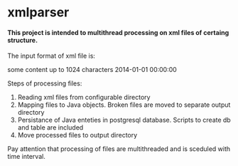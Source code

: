 # xmlparser

#### This project is intended to multithread processing on xml files of certaing structure.
The input format of xml file is:

<Entry>
<content>some content up to 1024 characters</content>
<creationDate>2014-01-01 00:00:00</creationDate>
</Entry>

Steps of processing files:

1. Reading xml files from configurable directory
2. Mapping files to Java objects. Broken files are moved to separate output directory
3. Persistance of Java enteties in postgresql database. Scripts to create db and table are included
4. Move processed files to output directory

Pay attention that processing of files are multithreaded and is sceduled with time interval.
